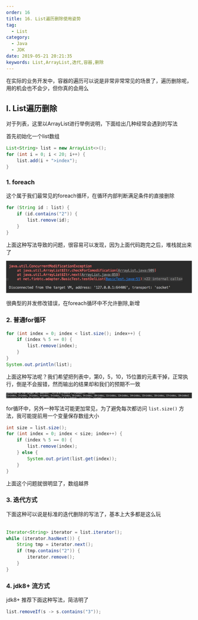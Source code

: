 ```yaml
---
order: 16
title: 16. List遍历删除使用姿势
tag:
  - List
category:
  - Java
  - JDK
date: 2019-05-21 20:21:35
keywords: List,ArrayList,迭代,容器,删除
---
```


在实际的业务开发中，容器的遍历可以说是非常非常常见的场景了，遍历删除呢，用的机会也不会少，但你真的会用么

<!-- more -->

## I. List遍历删除

对于列表，这里以ArrayList进行举例说明，下面给出几种经常会遇到的写法

首先初始化一个list数组

```java
List<String> list = new ArrayList<>();
for (int i = 0; i < 20; i++) {
    list.add(i + ">index");
}
```

### 1. foreach

这个属于我们最常见的foreach循环，在循环内部判断满足条件的直接删除

```java
for (String id : list) {
    if (id.contains("2")) {
        list.remove(id);
    }
}
```

上面这种写法导致的问题，很容易可以发现，因为上面代码跑完之后，堆栈就出来了

![IMAGE](/hexblog/imgs/190521/00.jpg)

很典型的并发修改错误，在foreach循环中不允许删除,新增

### 2. 普通for循环

```java
for (int index = 0; index < list.size(); index++) {
    if (index % 5 == 0) {
        list.remove(index);
    }
}
System.out.println(list);
```

上面这种写法呢？我们希望把列表中，第0，5，10，15位置的元素干掉，正常执行，倒是不会报错，然而输出的结果却和我们的预期不一致

![IMAGE](/hexblog/imgs/190521/01.jpg)


for循环中，另外一种写法可能更加常见，为了避免每次都访问 `list.size()` 方法，我可能提前用一个变量保存数组大小

```java
int size = list.size();
for (int index = 0; index < size; index++) {
    if (index % 5 == 0) {
        list.remove(index);
    } else {
        System.out.print(list.get(index));
    }
}
```

上面这个问题就很明显了，数组越界

### 3. 迭代方式

下面这种可以说是标准的迭代删除的写法了，基本上大多都是这么玩

```java

Iterator<String> iterator = list.iterator();
while (iterator.hasNext()) {
    String tmp = iterator.next();
    if (tmp.contains("2")) {
        iterator.remove();
    }
}
```

### 4. jdk8+ 流方式

jdk8+ 推荐下面这种写法，简洁明了

```java
list.removeIf(s -> s.contains("3"));
```

